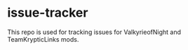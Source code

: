 # issue-tracker
This repo is used for tracking issues for ValkyrieofNight and TeamKrypticLinks mods.
